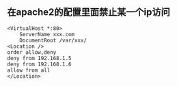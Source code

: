 ## 在apache2的配置里面禁止某一个ip访问
```
<VirtualHost *:80>
    ServerName xxx.com
    DocumentRoot /var/xxx/
<Location />
order allow,deny
deny from 192.168.1.5
deny from 192.168.1.6
allow from all
</Location>
```
